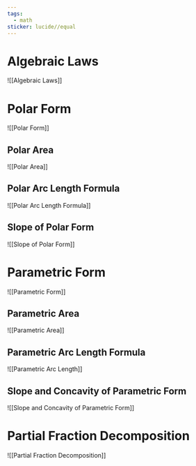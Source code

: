 ```yaml
---
tags:
  - math
sticker: lucide//equal
---
```

# Algebraic Laws
![[Algebraic Laws]]
	
# Polar Form
![[Polar Form]]
## Polar Area
![[Polar Area]]
## Polar Arc Length Formula
![[Polar Arc Length Formula]]
## Slope of Polar Form
![[Slope of Polar Form]]
# Parametric Form
![[Parametric Form]]
## Parametric Area
![[Parametric Area]]
## Parametric Arc Length Formula
![[Parametric Arc Length]]
## Slope and Concavity of Parametric Form
![[Slope and Concavity of Parametric Form]]
# Partial Fraction Decomposition
![[Partial Fraction Decomposition]]